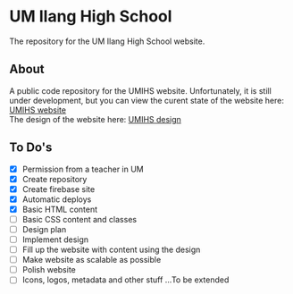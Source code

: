 # UM Ilang High School
The repository for the UM Ilang High School website.

## About
A public code repository for the UMIHS website. Unfortunately, it is still under development, but you can view the curent state of the website here: [UMIHS website](https://umilang.web.app/)<br>
The design of the website here: [UMIHS design](https://www.canva.com/design/DAFsJu49mhA/cNCAcoqBSSzAv0JhGz10OA/edit?utm_content=DAFsJu49mhA&utm_campaign=designshare&utm_medium=link2&utm_source=sharebutton)

## To Do's
- [X] Permission from a teacher in UM
- [X] Create repository
- [X] Create firebase site
- [X] Automatic deploys
- [X] Basic HTML content
- [ ] Basic CSS content and classes
- [ ] Design plan
- [ ] Implement design
- [ ] Fill up the website with content using the design
- [ ] Make website as scalable as possible
- [ ] Polish website
- [ ] Icons, logos, metadata and other stuff
...To be extended
